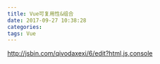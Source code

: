 ```yaml
---
title: Vue可复用性&组合
date: 2017-09-27 10:38:28
categories:
tags: Vue
---
```

http://jsbin.com/qivodaxexi/6/edit?html,js,console
